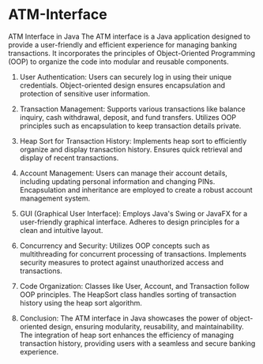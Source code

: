# ATM-Interface
ATM Interface in Java  The ATM interface is a Java application designed to provide a user-friendly and efficient experience for managing banking transactions. It incorporates the principles of Object-Oriented Programming (OOP) to organize the code into modular and reusable components.

1. User Authentication:
Users can securely log in using their unique credentials.
Object-oriented design ensures encapsulation and protection of sensitive user information.

2. Transaction Management:
Supports various transactions like balance inquiry, cash withdrawal, deposit, and fund transfers.
Utilizes OOP principles such as encapsulation to keep transaction details private.

3. Heap Sort for Transaction History:
Implements heap sort to efficiently organize and display transaction history.
Ensures quick retrieval and display of recent transactions.

4. Account Management:
Users can manage their account details, including updating personal information and changing PINs.
Encapsulation and inheritance are employed to create a robust account management system.

5. GUI (Graphical User Interface):
Employs Java's Swing or JavaFX for a user-friendly graphical interface.
Adheres to design principles for a clean and intuitive layout.

6. Concurrency and Security:
Utilizes OOP concepts such as multithreading for concurrent processing of transactions.
Implements security measures to protect against unauthorized access and transactions.

7. Code Organization:
Classes like User, Account, and Transaction follow OOP principles.
The HeapSort class handles sorting of transaction history using the heap sort algorithm.

8. Conclusion:
The ATM interface in Java showcases the power of object-oriented design, ensuring modularity, reusability, and maintainability. The integration of heap sort enhances the efficiency of managing transaction history, providing users with a seamless and secure banking experience.
